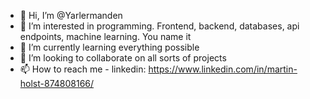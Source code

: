 - 👋 Hi, I’m @Yarlermanden
- 👀 I’m interested in programming. Frontend, backend, databases, api endpoints, machine learning. You name it
- 🌱 I’m currently learning everything possible
- 💞️ I’m looking to collaborate on all sorts of projects
- 📫 How to reach me - linkedin: https://www.linkedin.com/in/martin-holst-874808166/

<!---
Yarlermanden/Yarlermanden is a ✨ special ✨ repository because its `README.md` (this file) appears on your GitHub profile.
You can click the Preview link to take a look at your changes.
--->
